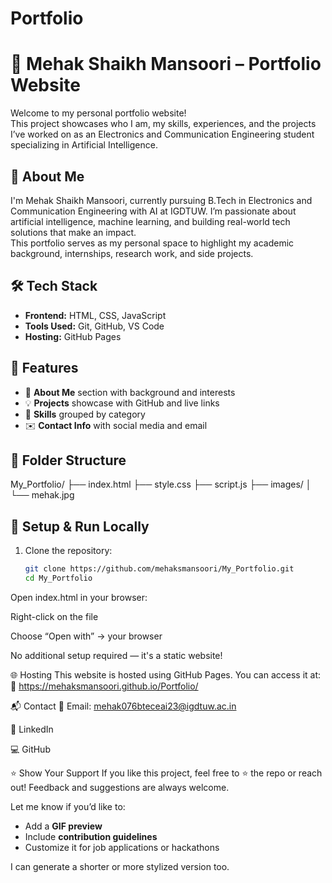 # Portfolio
# 💼 Mehak Shaikh Mansoori – Portfolio Website

Welcome to my personal portfolio website!  
This project showcases who I am, my skills, experiences, and the projects I’ve worked on as an Electronics and Communication Engineering student specializing in Artificial Intelligence.



## 📌 About Me

I'm Mehak Shaikh Mansoori, currently pursuing B.Tech in Electronics and Communication Engineering with AI at IGDTUW. I’m passionate about artificial intelligence, machine learning, and building real-world tech solutions that make an impact.  
This portfolio serves as my personal space to highlight my academic background, internships, research work, and side projects.


## 🛠 Tech Stack

- **Frontend:** HTML, CSS, JavaScript
- **Tools Used:** Git, GitHub, VS Code
- **Hosting:** GitHub Pages


## 📂 Features

- 📄 **About Me** section with background and interests  
- 💡 **Projects** showcase with GitHub and live links  
- 🧠 **Skills** grouped by category  
- ✉️ **Contact Info** with social media and email



## 🧩 Folder Structure

My_Portfolio/
├── index.html
├── style.css
├── script.js
├── images/
│ └── mehak.jpg



## 🧪 Setup & Run Locally

1. Clone the repository:
   ```bash
   git clone https://github.com/mehaksmansoori/My_Portfolio.git
   cd My_Portfolio
Open index.html in your browser:

Right-click on the file

Choose “Open with” → your browser

No additional setup required — it's a static website!

🌐 Hosting
This website is hosted using GitHub Pages.
You can access it at:
🔗 https://mehaksmansoori.github.io/Portfolio/

📬 Contact
📧 Email: mehak076bteceai23@igdtuw.ac.in

🔗 LinkedIn

💻 GitHub

⭐️ Show Your Support
If you like this project, feel free to ⭐️ the repo or reach out! Feedback and suggestions are always welcome.


Let me know if you’d like to:
- Add a **GIF preview**
- Include **contribution guidelines**
- Customize it for job applications or hackathons

I can generate a shorter or more stylized version too.
